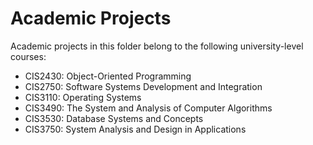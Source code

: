 # Academic Projects

Academic projects in this folder belong to the following university-level courses:

* CIS2430: Object-Oriented Programming
* CIS2750: Software Systems Development and Integration
* CIS3110: Operating Systems
* CIS3490: The System and Analysis of Computer Algorithms
* CIS3530: Database Systems and Concepts
* CIS3750: System Analysis and Design in Applications
